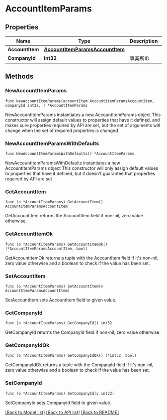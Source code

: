 # AccountItemParams

## Properties

Name | Type | Description | Notes
------------ | ------------- | ------------- | -------------
**AccountItem** | [**AccountItemParamsAccountItem**](AccountItemParamsAccountItem.md) |  | 
**CompanyId** | **int32** | 事業所ID | 

## Methods

### NewAccountItemParams

`func NewAccountItemParams(accountItem AccountItemParamsAccountItem, companyId int32, ) *AccountItemParams`

NewAccountItemParams instantiates a new AccountItemParams object
This constructor will assign default values to properties that have it defined,
and makes sure properties required by API are set, but the set of arguments
will change when the set of required properties is changed

### NewAccountItemParamsWithDefaults

`func NewAccountItemParamsWithDefaults() *AccountItemParams`

NewAccountItemParamsWithDefaults instantiates a new AccountItemParams object
This constructor will only assign default values to properties that have it defined,
but it doesn't guarantee that properties required by API are set

### GetAccountItem

`func (o *AccountItemParams) GetAccountItem() AccountItemParamsAccountItem`

GetAccountItem returns the AccountItem field if non-nil, zero value otherwise.

### GetAccountItemOk

`func (o *AccountItemParams) GetAccountItemOk() (*AccountItemParamsAccountItem, bool)`

GetAccountItemOk returns a tuple with the AccountItem field if it's non-nil, zero value otherwise
and a boolean to check if the value has been set.

### SetAccountItem

`func (o *AccountItemParams) SetAccountItem(v AccountItemParamsAccountItem)`

SetAccountItem sets AccountItem field to given value.


### GetCompanyId

`func (o *AccountItemParams) GetCompanyId() int32`

GetCompanyId returns the CompanyId field if non-nil, zero value otherwise.

### GetCompanyIdOk

`func (o *AccountItemParams) GetCompanyIdOk() (*int32, bool)`

GetCompanyIdOk returns a tuple with the CompanyId field if it's non-nil, zero value otherwise
and a boolean to check if the value has been set.

### SetCompanyId

`func (o *AccountItemParams) SetCompanyId(v int32)`

SetCompanyId sets CompanyId field to given value.



[[Back to Model list]](../README.md#documentation-for-models) [[Back to API list]](../README.md#documentation-for-api-endpoints) [[Back to README]](../README.md)


